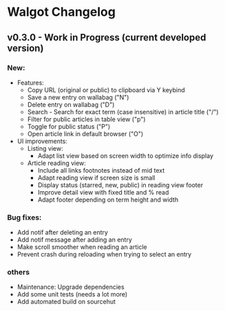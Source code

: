 # Walgot Changelog

## v0.3.0 - Work in Progress (current developed version)

### New:

- Features:
  - Copy URL (original or public) to clipboard via Y keybind
  - Save a new entry on wallabag ("N")
  - Delete entry on wallabag ("D")
  - Search - Search for exact term (case insensitive) in article title ("/")
  - Filter for public articles in table view ("p")
  - Toggle for public status ("P")
  - Open article link in default browser ("O")
- UI improvements:
  - Listing view:
    - Adapt list view based on screen width to optimize info display
  - Article reading view:
    - Include all links footnotes instead of mid text
    - Adapt reading view if screen size is small
    - Display status (starred, new, public) in reading view footer
    - Improve detail view with fixed title and % read
    - Adapt footer depending on term height and width

### Bug fixes:

- Add notif after deleting an entry
- Add notif message after adding an entry
- Make scroll smoother when reading an article
- Prevent crash during reloading when trying to select an entry

### others

- Maintenance: Upgrade dependencies
- Add some unit tests (needs a lot more)
- Add automated build on sourcehut


